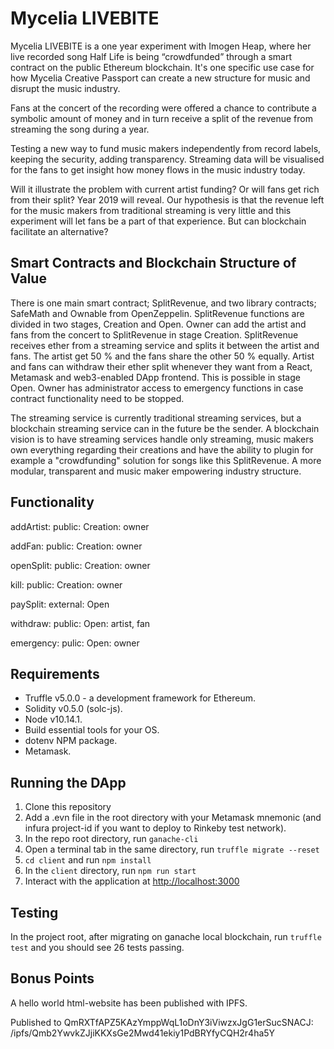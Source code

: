 # Mycelia LIVEBITE 
Mycelia LIVEBITE is a one year experiment with Imogen Heap, where her live recorded song Half Life is being “crowdfunded” through a smart contract on the public Ethereum blockchain. It's one specific use case for how Mycelia Creative Passport can create a new structure for music and disrupt the music industry.

Fans at the concert of the recording were offered a chance to contribute a symbolic amount of money and in turn receive a split of the revenue from streaming the song during a year.

Testing a new way to fund music makers independently from record labels, keeping the security, adding transparency. Streaming data will be visualised for the fans to get insight how money flows in the music industry today.

Will it illustrate the problem with current artist funding? Or will fans get rich from their split? Year 2019 will reveal. Our hypothesis is that the revenue left for the music makers from traditional streaming is very little and this experiment will let fans be a part of that experience. But can blockchain facilitate an alternative?


## Smart Contracts and Blockchain Structure of Value
There is one main smart contract; SplitRevenue, and two library contracts; SafeMath and Ownable from OpenZeppelin. SplitRevenue functions are divided in two stages, Creation and Open. Owner can add the artist and fans from the concert to SplitRevenue in stage Creation. SplitRevenue receives ether from a streaming service and splits it between the artist and fans. The artist get 50 % and the fans share the other 50 % equally. Artist and fans can withdraw their ether split whenever they want from a React, Metamask and web3-enabled DApp frontend. This is possible in stage Open. Owner has administrator access to emergency functions in case contract functionality need to be stopped.  

The streaming service is currently traditional streaming services, but a blockchain streaming service can in the future be the sender. A blockchain vision is to have streaming services handle only streaming, music makers own everything regarding their creations and have the ability to plugin for example a "crowdfunding" solution for songs like this SplitRevenue. A more modular, transparent and music maker empowering industry structure.   


## Functionality

addArtist: public:   Creation: owner

addFan:    public:   Creation: owner

openSplit: public:   Creation: owner

kill:      public:   Creation: owner


paySplit:  external: Open

withdraw:  public:   Open:     artist, fan

emergency: pulic:    Open:     owner

## Requirements
* Truffle v5.0.0 - a development framework for Ethereum.
* Solidity v0.5.0 (solc-js).
* Node v10.14.1.
* Build essential tools for your OS. 
* dotenv NPM package.
* Metamask.

## Running the DApp
1. Clone this repository
2. Add a .evn file in the root directory with your Metamask mnemonic (and infura project-id if you want to deploy to Rinkeby test network).
3. In the repo root directory, run `ganache-cli`
4. Open a terminal tab in the same directory, run `truffle migrate --reset`
5. `cd client` and run `npm install` 
6. In the `client` directory, run `npm run start` 
7. Interact with the application at [http://localhost:3000](http://localhost:3000)

## Testing
In the project root, after migrating on ganache local blockchain, run `truffle test` and you should see 26 tests passing. 

## Bonus Points
A hello world html-website has been published with IPFS.

Published to QmRXTfAPZ5KAzYmppWqL1oDnY3iViwzxJgG1erSucSNACJ: /ipfs/Qmb2YwvkZJjiKKXsGe2Mwd41ekiy1PdBRYfyCQH2r4ha5Y


